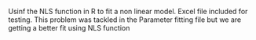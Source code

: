 Usinf the NLS function in R to fit a non linear model.
Excel file included for testing. This problem was tackled in the Parameter fitting file but we are getting a better fit 
using NLS function
